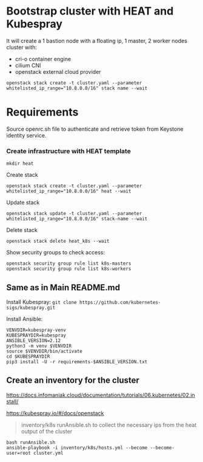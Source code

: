 # Bootstrap cluster with HEAT and Kubespray
It will create a 1 bastion node with a floating ip, 1 master, 2 worker nodes cluster with:
- cri-o container engine
- cilium CNI
- openstack external cloud provider

```shell
openstack stack create -t cluster.yaml --parameter whitelisted_ip_range="10.8.0.0/16" stack name --wait
```

# Requirements
Source openrc.sh file to authenticate and retrieve token from Keystone identity service.


### Create infrastructure with HEAT template

```shell
mkdir heat
```

Create stack
```shell
openstack stack create -t cluster.yaml --parameter whitelisted_ip_range="10.8.0.0/16" heat --wait
```

Update stack
```shell
openstack stack update -t cluster.yaml --parameter whitelisted_ip_range="10.8.0.0/16" stack-name --wait
```

Delete stack
```shell
openstack stack delete heat_k8s --wait
```

Show security groups to check access:
```shell
openstack security group rule list k8s-masters
openstack security group rule list k8s-workers
```



## Same as in Main README.md
Install  Kubespray:
`git clone https://github.com/kubernetes-sigs/kubespray.git`

Install Ansible:
```shell
VENVDIR=kubespray-venv
KUBESPRAYDIR=kubespray
ANSIBLE_VERSION=2.12
python3 -m venv $VENVDIR
source $VENVDIR/bin/activate
cd $KUBESPRAYDIR
pip3 install -U -r requirements-$ANSIBLE_VERSION.txt
```

## Create an inventory for the cluster 
https://docs.infomaniak.cloud/documentation/tutorials/06.kubernetes/02.install/

https://kubespray.io/#/docs/openstack

> inventory/k8s 
runAnsible.sh to collect the necessary ips from the heat output of the cluster

```shell
bash runAnsible.sh
ansible-playbook -i inventory/k8s/hosts.yml --become --become-user=root cluster.yml
```

